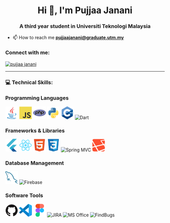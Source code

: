 <h1 align="center">Hi 👋, I'm Pujjaa Janani</h1>
<h3 align="center">A third year student in Universiti Teknologi Malaysia</h3>

- 📫 How to reach me **pujjaajanani@graduate.utm.my**

<h3 align="left">Connect with me:</h3>
<p align="left">
<a href="https://linkedin.com/in/pujjaa janani" target="blank"><img align="center" src="https://raw.githubusercontent.com/rahuldkjain/github-profile-readme-generator/master/src/images/icons/Social/linked-in-alt.svg" alt="pujjaa janani" height="30" width="40" /></a>
</p>

---

<h3 align="left">💻 Technical Skills:</h3>

### Programming Languages  
<p align="left">
  <img src="https://raw.githubusercontent.com/devicons/devicon/master/icons/java/java-original.svg" alt="Java" width="40" height="40"/>
  <img src="https://raw.githubusercontent.com/devicons/devicon/master/icons/javascript/javascript-original.svg" alt="JavaScript" width="40" height="40"/>
  <img src="https://raw.githubusercontent.com/devicons/devicon/master/icons/php/php-original.svg" alt="PHP" width="40" height="40"/>
  <img src="https://raw.githubusercontent.com/devicons/devicon/master/icons/python/python-original.svg" alt="Python" width="40" height="40"/>
  <img src="https://raw.githubusercontent.com/devicons/devicon/master/icons/cplusplus/cplusplus-original.svg" alt="C++" width="40" height="40"/>
  <img src="https://cdn.worldvectorlogo.com/logos/dart.svg" alt="Dart" width="40" height="40"/>
</p>

### Frameworks & Libraries  
<p align="left">
  <img src="https://raw.githubusercontent.com/devicons/devicon/master/icons/flutter/flutter-original.svg" alt="Flutter" width="40" height="40"/>
  <img src="https://raw.githubusercontent.com/devicons/devicon/master/icons/react/react-original.svg" alt="React" width="40" height="40"/>
  <img src="https://raw.githubusercontent.com/devicons/devicon/master/icons/html5/html5-original.svg" alt="HTML" width="40" height="40"/>
  <img src="https://raw.githubusercontent.com/devicons/devicon/master/icons/css3/css3-original.svg" alt="CSS" width="40" height="40"/>
  <img src="https://spring.io/images/icon-spring-initializr-4291cc0115eb1043487172b7bcde8a1d.svg" alt="Spring MVC" width="40" height="40"/>
  <img src="https://raw.githubusercontent.com/devicons/devicon/master/icons/laravel/laravel-plain.svg" alt="Laravel" width="40" height="40"/>
</p>

### Database Management  
<p align="left">
  <img src="https://raw.githubusercontent.com/devicons/devicon/master/icons/mysql/mysql-original.svg" alt="MySQL" width="40" height="40"/>
  <img src="https://www.vectorlogo.zone/logos/firebase/firebase-icon.svg" alt="Firebase" width="40" height="40"/>
</p>

### Software Tools  
<p align="left">
  <img src="https://raw.githubusercontent.com/devicons/devicon/master/icons/github/github-original.svg" alt="GitHub" width="40" height="40"/>
  <img src="https://raw.githubusercontent.com/devicons/devicon/master/icons/vscode/vscode-original.svg" alt="VS Code" width="40" height="40"/>
  <img src="https://raw.githubusercontent.com/devicons/devicon/master/icons/figma/figma-original.svg" alt="Figma" width="40" height="40"/>
  <img src="https://seeklogo.com/images/J/jira-logo-C71F8C0324-seeklogo.com.png" alt="JIRA" width="40" height="40"/>
  <img src="https://cdn.iconscout.com/icon/free/png-256/free-microsoft-office-27-761688.png" alt="MS Office" width="40" height="40"/>
  <img src="https://upload.wikimedia.org/wikipedia/commons/2/26/FindBugs_logo.png" alt="FindBugs" width="40" height="40"/>
</p>
